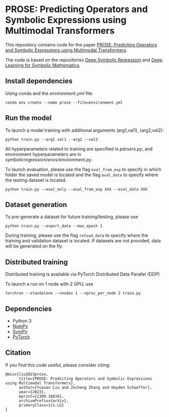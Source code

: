# PROSE: Predicting Operators and Symbolic Expressions using Multimodal Transformers

This repository contains code for the paper [PROSE: Predicting Operators and Symbolic Expressions using Multimodal Transformers](https://arxiv.org/abs/2309.16816).

The code is based on the repositories [Deep Symbolic Regression](https://github.com/facebookresearch/symbolicregression) and [Deep Learning for Symbolic Mathematics](https://github.com/facebookresearch/SymbolicMathematics).

## Install dependencies

Using conda and the *environment.yml* file:

```conda env create --name prose --file=environment.yml```

## Run the model

To launch a model training with additional arguments (arg1,val1), (arg2,val2):

```python train.py --arg1 val1 --arg2 --val2```

All hyperparameters related to training are specified in *parsers.py*, and environment hyperparameters are in *symbolicregression/envs/environment.py*.

To launch evaluation, please use the flag ```eval_from_exp``` to specify in which folder the saved model is located and the flag ```eval_data``` to specify where the testing dataset is located.

```python train.py --eval_only --eval_from_exp XXX --eval_data XXX```

## Dataset generation

To pre-generate a dataset for future training/testing, please use

```python train.py --export_data --max_epoch 1```

During training, please use the flag ```reload_data``` to specify where the training and validation dataset is located. If datasets are not provided, data will be generated on the fly.

## Distributed training

Distributed training is available via PyTorch Distributed Data Parallel (DDP)

To launch a run on 1 node with 2 GPU, use 

```torchrun --standalone --nnodes 1 --nproc_per_node 2 train.py```

## Dependencies

- Python 3
- [NumPy](http://www.numpy.org/)
- [SymPy](https://www.sympy.org/)
- [PyTorch](http://pytorch.org/)

## Citation

If you find this code useful, please consider citing:

```
@misc{liu2023prose,
      title={PROSE: Predicting Operators and Symbolic Expressions using Multimodal Transformers}, 
      author={Yuxuan Liu and Zecheng Zhang and Hayden Schaeffer},
      year={2023},
      eprint={2309.16816},
      archivePrefix={arXiv},
      primaryClass={cs.LG}
}
```
